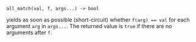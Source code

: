 ```
all_match(val, f, args...) -> bool
```

yields as soon as possible (short-circuit) whether `f(arg) == val` for each argument `arg` in `args...`. The returned value is `true` if there are no arguments after `f`.
